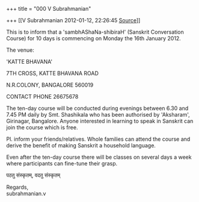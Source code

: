 +++
title = "000 V Subrahmanian"

+++
[[V Subrahmanian	2012-01-12, 22:26:45 [Source](https://groups.google.com/g/bvparishat/c/_HGWByRRxVQ)]]



This is to inform that a 'sambhAShaNa-shibiraH' (Sanskrit Conversation Course) for 10 days is commencing on Monday the 16th January 2012.  
  
The venue:  
  
'KATTE BHAVANA'  
  
7TH CROSS, KATTE BHAVANA ROAD  
  
N.R.COLONY, BANGALORE 560019  
  
CONTACT PHONE 26675678  
  
The ten-day course will be conducted during evenings between 6.30 and 7.45 PM daily by Smt. Shashikala who has been authorised by 'Aksharam', Girinagar, Bangalore. Anyone interested in learning to speak in Sanskrit can join the course which is free.  
  
Pl. inform your friends/relatives. Whole families can attend the course and derive the benefit of making Sanskrit a household language.  
  
Even after the ten-day course there will be classes on several days a week where participants can fine-tune their grasp.  
  
पठतु संस्कृतम्, वदतु संस्कृतम्  
  
Regards,  
subrahmanian.v  

